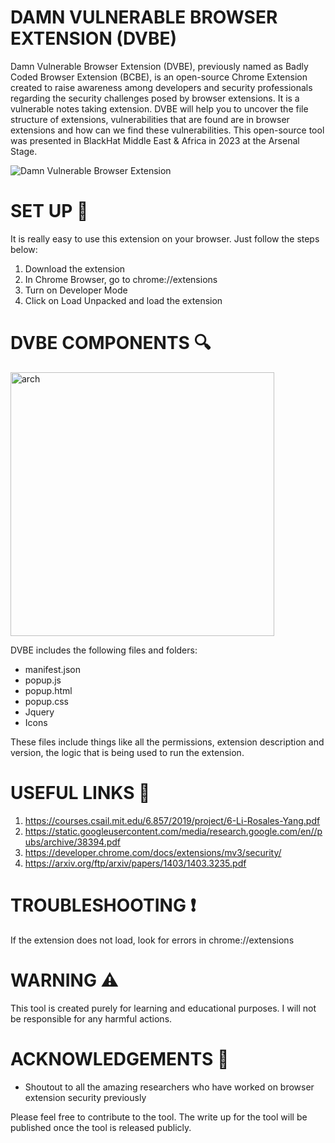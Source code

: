 # DAMN VULNERABLE BROWSER EXTENSION (DVBE)
Damn Vulnerable Browser Extension (DVBE), previously named as Badly Coded Browser Extension (BCBE), is an open-source Chrome Extension created to raise awareness among developers and security professionals regarding the security challenges posed by browser extensions. It is a vulnerable notes taking extension. DVBE will help you to uncover the file structure of extensions, vulnerabilities that are found are in browser extensions and how can we find these vulnerabilities. This open-source tool was presented in BlackHat Middle East & Africa in 2023 at the Arsenal Stage.

![Damn Vulnerable Browser Extension](https://github.com/infosecak/BCBE/assets/70256749/f5ccb951-7133-4fd2-ab9f-63550ed6bef3)

# SET UP 🚀
It is really easy to use this extension on your browser. Just follow the steps below:
1. Download the extension
2. In Chrome Browser, go to chrome://extensions
3. Turn on Developer Mode 
4. Click on Load Unpacked and load the extension

# DVBE COMPONENTS 🔍
<img width="422" alt="arch" src="https://github.com/infosecak/DVBE/assets/70256749/917744c8-f1b7-469d-9648-0e24e286df9b">

DVBE includes the following files and folders:
- manifest.json
- popup.js
- popup.html
- popup.css
- Jquery
- Icons

These files include things like all the permissions, extension description and version, the logic that is being used to run the extension. 


# USEFUL LINKS 🔗
1. https://courses.csail.mit.edu/6.857/2019/project/6-Li-Rosales-Yang.pdf
2. https://static.googleusercontent.com/media/research.google.com/en//pubs/archive/38394.pdf
3. https://developer.chrome.com/docs/extensions/mv3/security/
4. https://arxiv.org/ftp/arxiv/papers/1403/1403.3235.pdf

# TROUBLESHOOTING ❗
If the extension does not load, look for errors in chrome://extensions

# WARNING ⚠️
This tool is created purely for learning and educational purposes. I will not be responsible for any harmful actions. 

# ACKNOWLEDGEMENTS 👏
- Shoutout to all the amazing researchers who have worked on browser extension security previously

Please feel free to contribute to the tool. The write up for the tool will be published once the tool is released publicly.
